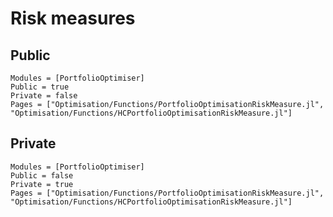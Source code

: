 # Risk measures

## Public

```@autodocs
Modules = [PortfolioOptimiser]
Public = true
Private = false
Pages = ["Optimisation/Functions/PortfolioOptimisationRiskMeasure.jl",
"Optimisation/Functions/HCPortfolioOptimisationRiskMeasure.jl"]
```

## Private

```@autodocs
Modules = [PortfolioOptimiser]
Public = false
Private = true
Pages = ["Optimisation/Functions/PortfolioOptimisationRiskMeasure.jl",
"Optimisation/Functions/HCPortfolioOptimisationRiskMeasure.jl"]
```
